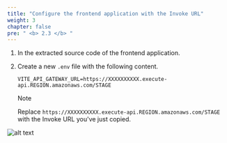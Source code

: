 ```yaml
---
title: "Configure the frontend application with the Invoke URL"
weight: 3
chapter: false
pre: " <b> 2.3 </b> "
---
```


1. In the extracted source code of the frontend application.
2. Create a new `.env` file with the following content.

   ```
   VITE_API_GATEWAY_URL=https://XXXXXXXXXX.execute-api.REGION.amazonaws.com/STAGE
   ```

   > [!NOTE]
   > Replace `https://XXXXXXXXXX.execute-api.REGION.amazonaws.com/STAGE` with the Invoke URL you've just copied.

![alt text](/images/workshop-3/frontend-app--env.png)
